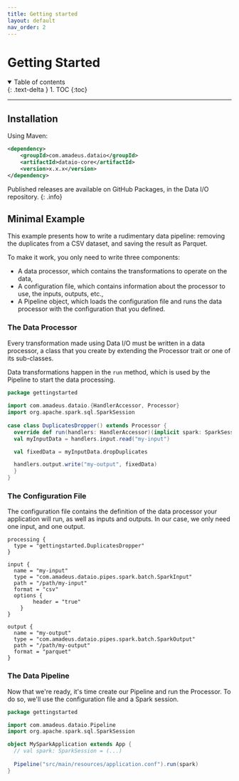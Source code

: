```yaml
---
title: Getting started
layout: default
nav_order: 2
---
```

# Getting Started
<details open markdown="block">
  <summary>
    Table of contents
  </summary>
  {: .text-delta }
1. TOC
{:toc}
</details>

--- 

## Installation

Using Maven:

```xml
<dependency>
    <groupId>com.amadeus.dataio</groupId>
    <artifactId>dataio-core</artifactId>
    <version>x.x.x</version>
</dependency>
```

Published releases are available on GitHub Packages, in the Data I/O repository.
{: .info}

## Minimal Example

This example presents how to write a rudimentary data pipeline: removing the duplicates from a CSV dataset, and saving the result as Parquet.

To make it work, you only need to write three components:

* A data processor, which contains the transformations to operate on the data,
* A configuration file, which contains information about the processor to use, the inputs, outputs, etc.,
* A Pipeline object, which loads the configuration file and runs the data processor with the configuration that you
  defined.

### The Data Processor

Every transformation made using Data I/O must be written in a data processor, a class that you create by extending the Processor trait or one of its sub-classes.

Data transformations happen in the `run` method, which is used by the Pipeline to start the data processing.

```scala
package gettingstarted
 
import com.amadeus.dataio.{HandlerAccessor, Processor}
import org.apache.spark.sql.SparkSession
 
case class DuplicatesDropper() extends Processor {
  override def run(handlers: HandlerAccessor)(implicit spark: SparkSession): Unit = {
  val myInputData = handlers.input.read("my-input")

  val fixedData = myInputData.dropDuplicates

  handlers.output.write("my-output", fixedData)
  }
}
``` 

### The Configuration File

The configuration file contains the definition of the data processor your application will run, as well as inputs and
outputs. In our case, we only need one input, and one output.

```hocon
processing {
  type = "gettingstarted.DuplicatesDropper"
}

input {
  name = "my-input"
  type = "com.amadeus.dataio.pipes.spark.batch.SparkInput"
  path = "/path/my-input"
  format = "csv"
  options {
        header = "true"
    }
}

output {
  name = "my-output"
  type = "com.amadeus.dataio.pipes.spark.batch.SparkOutput"
  path = "/path/my-output"
  format = "parquet"
}
```

### The Data Pipeline

Now that we're ready, it's time create our Pipeline and run the Processor. To do so, we'll use the configuration file
and a Spark session.

```scala
package gettingstarted

import com.amadeus.dataio.Pipeline
import org.apache.spark.sql.SparkSession

object MySparkApplication extends App {
  // val spark: SparkSession = (...)
 
  Pipeline("src/main/resources/application.conf").run(spark)
}
```

